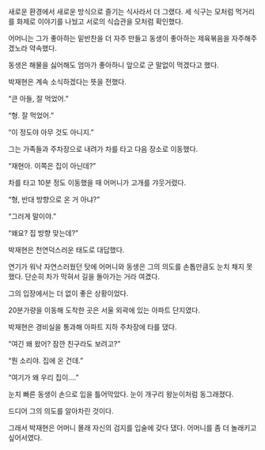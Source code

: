 새로운 환경에서 새로운 방식으로 즐기는 식사라서 더 그랬다. 세 식구는 모처럼 먹거리를 화제로 이야기를 나눴고 서로의 식습관을 모처럼 확인했다.

어머니는 그가 좋아하는 밑반찬을 더 자주 만들고 동생이 좋아하는 제육볶음을 자주해주겠노라 약속했다.

동생은 해물을 싫어해도 엄마가 좋아하니 앞으로 군 말없이 먹겠다고 했다.

박재현은 계속 소식하겠다는 뜻을 전했다.

“큰 아들, 잘 먹었어.”

“형. 잘 먹었어.”

“이 정도야 아무 것도 아니지.”

그는 가족들과 주차장으로 내려가 차를 타고 다음 장소로 이동했다.

“재현아. 이쪽은 집이 아닌데?”

차를 타고 10분 정도 이동했을 때 어머니가 고개를 갸웃거렸다.

“형, 반대 방향으로 온 거 아냐?”

“그러게 말이야.”

“왜요? 집 방향 맞는데?”

박재현은 천연덕스러운 태도로 대답했다.

연기가 워낙 자연스러웠던 탓에 어머니와 동생은 그의 의도를 손톱만큼도 눈치 채지 못했다. 단순히 차가 막혀서 길을 돌아가는 거라 여겼다.

그의 입장에서는 더 없이 좋은 상황이었다.

20분가량을 이동해 도착한 곳은 서울 외곽에 있는 아파트 단지였다.

박재현은 경비실을 통과해 아파트 지하 주차장에 타를 댔다.

“여긴 왜 왔어? 잠깐 친구라도 보려고?”

“뭔 소리야. 집에 온 건데.”

“여기가 왜 우리 집이....”

눈치 빠른 동생이 손으로 입을 틀어막았다. 눈이 개구리 왕눈이처럼 동그래졌다.

드디어 그의 의도를 알아차린 것이다.

그래서 박재현은 어머니 몰래 자신의 검지를 입술에 갖다 댔다. 어머니를 좀 더 놀래키고 싶어서였다.